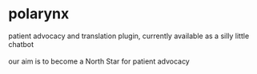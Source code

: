 # polarynx
patient advocacy and translation plugin, currently available as a silly little chatbot<br><br>
our aim is to become a North Star for patient advocacy
